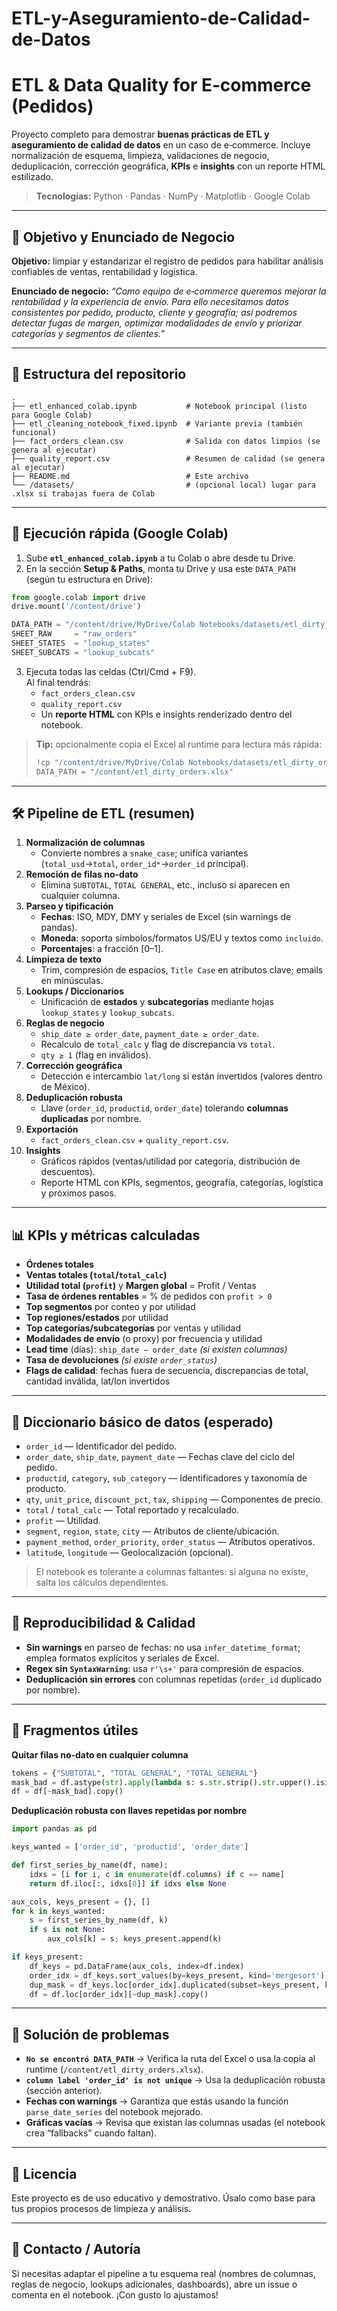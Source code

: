 # ETL-y-Aseguramiento-de-Calidad-de-Datos



# ETL & Data Quality for E‑commerce (Pedidos)

Proyecto completo para demostrar **buenas prácticas de ETL y aseguramiento de calidad de datos** en un caso de e‑commerce.
Incluye normalización de esquema, limpieza, validaciones de negocio, deduplicación, corrección geográfica, **KPIs** e **insights** con un reporte HTML estilizado.

> **Tecnologías:** Python · Pandas · NumPy · Matplotlib · Google Colab

---

## 🧭 Objetivo y Enunciado de Negocio

**Objetivo:** limpiar y estandarizar el registro de pedidos para habilitar análisis confiables de ventas, rentabilidad y logística.

**Enunciado de negocio:** _“Como equipo de e‑commerce queremos mejorar la rentabilidad y la experiencia de envío. Para ello necesitamos datos consistentes por pedido, producto, cliente y geografía; así podremos detectar fugas de margen, optimizar modalidades de envío y priorizar categorías y segmentos de clientes.”_

---

## 📂 Estructura del repositorio

```
.
├── etl_enhanced_colab.ipynb           # Notebook principal (listo para Google Colab)
├── etl_cleaning_notebook_fixed.ipynb  # Variante previa (también funcional)
├── fact_orders_clean.csv              # Salida con datos limpios (se genera al ejecutar)
├── quality_report.csv                 # Resumen de calidad (se genera al ejecutar)
├── README.md                          # Este archivo
└── /datasets/                         # (opcional local) lugar para .xlsx si trabajas fuera de Colab
```

---

## 🚀 Ejecución rápida (Google Colab)

1. Sube **`etl_enhanced_colab.ipynb`** a tu Colab o abre desde tu Drive.
2. En la sección **Setup & Paths**, monta tu Drive y usa este `DATA_PATH` (según tu estructura en Drive):

```python
from google.colab import drive
drive.mount('/content/drive')

DATA_PATH = "/content/drive/MyDrive/Colab Notebooks/datasets/etl_dirty_orders.xlsx"
SHEET_RAW     = "raw_orders"
SHEET_STATES  = "lookup_states"
SHEET_SUBCATS = "lookup_subcats"
```

3. Ejecuta todas las celdas (Ctrl/Cmd + F9).  
   Al final tendrás:
   - `fact_orders_clean.csv`
   - `quality_report.csv`
   - Un **reporte HTML** con KPIs e insights renderizado dentro del notebook.

> **Tip:** opcionalmente copia el Excel al runtime para lectura más rápida:
>
> ```python
> !cp "/content/drive/MyDrive/Colab Notebooks/datasets/etl_dirty_orders.xlsx" "/content/etl_dirty_orders.xlsx"
> DATA_PATH = "/content/etl_dirty_orders.xlsx"
> ```

---

## 🛠️ Pipeline de ETL (resumen)

1. **Normalización de columnas**
   - Convierte nombres a `snake_case`; unifica variantes (`total_usd`→`total`, `order_id*`→`order_id` principal).
2. **Remoción de filas no-dato**  
   - Elimina `SUBTOTAL`, `TOTAL GENERAL`, etc., incluso si aparecen en cualquier columna.
3. **Parseo y tipificación**
   - **Fechas**: ISO, MDY, DMY y seriales de Excel (sin warnings de pandas).
   - **Moneda**: soporta símbolos/formatos US/EU y textos como `incluido`.
   - **Porcentajes**: a fracción [0–1].
4. **Limpieza de texto**
   - Trim, compresión de espacios, `Title Case` en atributos clave; emails en minúsculas.
5. **Lookups / Diccionarios**
   - Unificación de **estados** y **subcategorías** mediante hojas `lookup_states` y `lookup_subcats`.
6. **Reglas de negocio**
   - `ship_date ≥ order_date`, `payment_date ≥ order_date`.
   - Recalculo de `total_calc` y flag de discrepancia vs `total`.
   - `qty ≥ 1` (flag en inválidos).
7. **Corrección geográfica**
   - Detección e intercambio `lat/long` si están invertidos (valores dentro de México).
8. **Deduplicación robusta**
   - Llave (`order_id`, `productid`, `order_date`) tolerando **columnas duplicadas** por nombre.
9. **Exportación**
   - `fact_orders_clean.csv` + `quality_report.csv`.
10. **Insights**
    - Gráficos rápidos (ventas/utilidad por categoría, distribución de descuentos).
    - Reporte HTML con KPIs, segmentos, geografía, categorías, logística y próximos pasos.

---

## 📊 KPIs y métricas calculadas

- **Órdenes totales**
- **Ventas totales (`total`/`total_calc`)**
- **Utilidad total (`profit`)** y **Margen global** = Profit / Ventas
- **Tasa de órdenes rentables** = % de pedidos con `profit > 0`
- **Top segmentos** por conteo y por utilidad
- **Top regiones/estados** por utilidad
- **Top categorías/subcategorías** por ventas y utilidad
- **Modalidades de envío** (o proxy) por frecuencia y utilidad
- **Lead time** (días): `ship_date − order_date` *(si existen columnas)*
- **Tasa de devoluciones** *(si existe `order_status`)*
- **Flags de calidad**: fechas fuera de secuencia, discrepancias de total, cantidad inválida, lat/lon invertidos

---

## 📑 Diccionario básico de datos (esperado)

- `order_id` — Identificador del pedido.
- `order_date`, `ship_date`, `payment_date` — Fechas clave del ciclo del pedido.
- `productid`, `category`, `sub_category` — Identificadores y taxonomía de producto.
- `qty`, `unit_price`, `discount_pct`, `tax`, `shipping` — Componentes de precio.
- `total` / `total_calc` — Total reportado y recalculado.
- `profit` — Utilidad.
- `segment`, `region`, `state`, `city` — Atributos de cliente/ubicación.
- `payment_method`, `order_priority`, `order_status` — Atributos operativos.
- `latitude`, `longitude` — Geolocalización (opcional).

> El notebook es tolerante a columnas faltantes: si alguna no existe, salta los cálculos dependientes.

---

## 🧪 Reproducibilidad & Calidad

- **Sin warnings** en parseo de fechas: no usa `infer_datetime_format`; emplea formatos explícitos y seriales de Excel.
- **Regex sin `SyntaxWarning`**: usa `r'\s+'` para compresión de espacios.
- **Deduplicación sin errores** con columnas repetidas (`order_id` duplicado por nombre).

---

## 🧷 Fragmentos útiles

**Quitar filas no‑dato en cualquier columna**

```python
tokens = {"SUBTOTAL", "TOTAL GENERAL", "TOTAL_GENERAL"}
mask_bad = df.astype(str).apply(lambda s: s.str.strip().str.upper().isin(tokens)).any(axis=1)
df = df[~mask_bad].copy()
```

**Deduplicación robusta con llaves repetidas por nombre**

```python
import pandas as pd

keys_wanted = ['order_id', 'productid', 'order_date']

def first_series_by_name(df, name):
    idxs = [i for i, c in enumerate(df.columns) if c == name]
    return df.iloc[:, idxs[0]] if idxs else None

aux_cols, keys_present = {}, []
for k in keys_wanted:
    s = first_series_by_name(df, k)
    if s is not None:
        aux_cols[k] = s; keys_present.append(k)

if keys_present:
    df_keys = pd.DataFrame(aux_cols, index=df.index)
    order_idx = df_keys.sort_values(by=keys_present, kind='mergesort').index
    dup_mask = df_keys.loc[order_idx].duplicated(subset=keys_present, keep='first')
    df = df.loc[order_idx][~dup_mask].copy()
```

---

## 🐛 Solución de problemas

- **`No se encontró DATA_PATH`** → Verifica la ruta del Excel o usa la copia al runtime (`/content/etl_dirty_orders.xlsx`).  
- **`column label 'order_id' is not unique`** → Usa la deduplicación robusta (sección anterior).  
- **Fechas con warnings** → Garantiza que estás usando la función `parse_date_series` del notebook mejorado.  
- **Gráficas vacías** → Revisa que existan las columnas usadas (el notebook crea “fallbacks” cuando faltan).

---

## 📜 Licencia

Este proyecto es de uso educativo y demostrativo. Úsalo como base para tus propios procesos de limpieza y análisis.

---

## 👋 Contacto / Autoría

Si necesitas adaptar el pipeline a tu esquema real (nombres de columnas, reglas de negocio, lookups adicionales, dashboards), abre un issue o comenta en el notebook. ¡Con gusto lo ajustamos!

